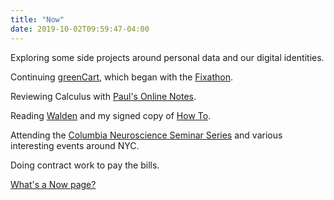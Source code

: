 ```yaml
---
title: "Now"
date: 2019-10-02T09:59:47-04:00
---
```


Exploring some side projects around personal data and our digital identities. 

Continuing [greenCart](https://greencart.app), which began with the [Fixathon](https://fixathon.io/). 

Reviewing Calculus with [Paul's Online Notes](http://tutorial.math.lamar.edu/). 

Reading [Walden](https://www.goodreads.com/book/show/16902.Walden) and my signed copy of [How To](https://www.amazon.com/How-Absurd-Scientific-Real-World-Problems/dp/0525537090).

Attending the [Columbia Neuroscience Seminar Series](https://zuckermaninstitute.columbia.edu/columbia-neuroscience-seminar-series) and various interesting events around NYC. 
 
Doing contract work to pay the bills.

[What's a Now page?](https://nownownow.com/about)